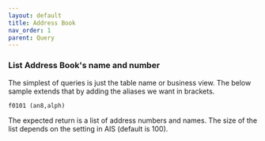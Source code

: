 ```yaml
---
layout: default
title: Address Book
nav_order: 1
parent: Query
---
```


<link href="../assets/prism-dark.min.css" rel="stylesheet" />
<link href="../assets/style.css" rel="stylesheet">
<script src="../assets/prism-core.min.js"></script>
<script src="../assets/prism-cql.js"></script>

### List Address Book's name and number

The simplest of queries is just the table name or business view.
The below sample extends that by adding the aliases we want in brackets.

<div class="codeblock">
<pre><code class="language-cql">f0101 (an8,alph)</code></pre>
</div>

The expected return is a list of address numbers and names.
The size of the list depends on the setting in AIS (default is 100).
